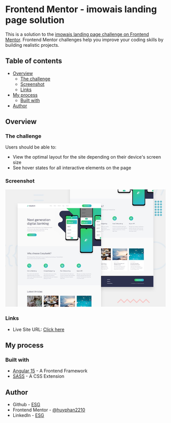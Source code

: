 # Frontend Mentor - imowais landing page solution

This is a solution to the [imowais landing page challenge on Frontend Mentor](https://www.frontendmentor.io/challenges/imowais-landing-page-WaUhkoDN). Frontend Mentor challenges help you improve your coding skills by building realistic projects. 

## Table of contents

- [Overview](#overview)
  - [The challenge](#the-challenge)
  - [Screenshot](#screenshot)
  - [Links](#links)
- [My process](#my-process)
  - [Built with](#built-with)
- [Author](#author)

## Overview

### The challenge

Users should be able to:

- View the optimal layout for the site depending on their device's screen size
- See hover states for all interactive elements on the page

### Screenshot

![](src/assets/design/desktop-preview.jpg)

### Links

- Live Site URL: [Click here](https://imowais-landing-page-mu-vert.vercel.app/)

## My process

### Built with

- [Angular 15](https://angular.io/) - A Frontend Framework
- [SASS](https://sass-lang.com/) - A CSS Extension

## Author

- Github - [ESG](https://github.com/huyphan2210)
- Frontend Mentor - [@huyphan2210](https://www.frontendmentor.io/profile/huyphan2210)
- LinkedIn - [ESG](https://www.linkedin.com/in/huy-phan-7924aa25a/)

